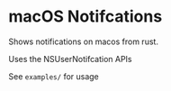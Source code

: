 # macOS Notifcations

Shows notifications on macos from rust.

Uses the NSUserNotifcation APIs

See `examples/` for usage
